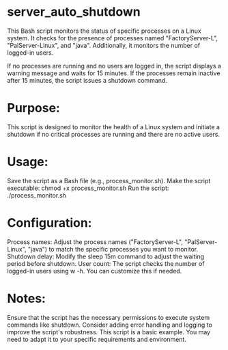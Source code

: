 # server_auto_shutdown

This Bash script monitors the status of specific processes on a Linux system. It checks for the presence of processes named "FactoryServer-L", "PalServer-Linux", and "java". Additionally, it monitors the number of logged-in users.

If no processes are running and no users are logged in, the script displays a warning message and waits for 15 minutes. If the processes remain inactive after 15 minutes, the script issues a shutdown command.

# Purpose:
This script is designed to monitor the health of a Linux system and initiate a shutdown if no critical processes are running and there are no active users.

# Usage:
Save the script as a Bash file (e.g., process_monitor.sh).
Make the script executable: chmod +x process_monitor.sh
Run the script: ./process_monitor.sh

# Configuration:
Process names: Adjust the process names ("FactoryServer-L", "PalServer-Linux", "java") to match the specific processes you want to monitor.
Shutdown delay: Modify the sleep 15m command to adjust the waiting period before shutdown.
User count: The script checks the number of logged-in users using w -h. You can customize this if needed.

# Notes:
Ensure that the script has the necessary permissions to execute system commands like shutdown.
Consider adding error handling and logging to improve the script's robustness.
This script is a basic example. You may need to adapt it to your specific requirements and environment.
